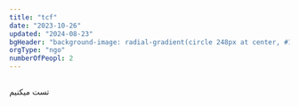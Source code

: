 ```yaml
---
title: "tcf"
date: "2023-10-26"
updated: "2024-08-23"
bgHeader: "background-image: radial-gradient(circle 248px at center, #16d9e3 0%, #30c7ec 47%, #46aef7 100%)"
orgType: "ngo"
numberOfPeopl: 2
---
```




##

تست میکنیم